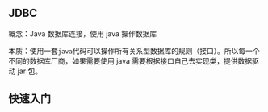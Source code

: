 ## JDBC

概念：Java 数据库连接，使用 java 操作数据库

本质：使用一套`java`代码可以操作所有关系型数据库的规则（接口）。所以每一个不同的数据库厂商，如果需要使用 java 需要根据接口自己去实现类，提供数据驱动 jar 包。



## 快速入门



